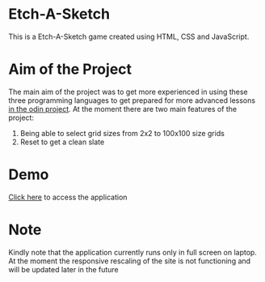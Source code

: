 # Etch-A-Sketch

This is a Etch-A-Sketch game created using HTML, CSS and JavaScript.    

# Aim of the Project

The main aim of the project was to get more experienced in using these three programming languages to get prepared for more advanced
lessons [in the odin project](https://www.theodinproject.com).
At the moment there are two main features of the project:
1. Being able to select grid sizes from 2x2 to 100x100 size grids
2. Reset to get a clean slate

# Demo 
[Click here](https://shariqmalik10.github.io/Etch-A-Sketch/) to access the application 

# Note
Kindly note that the application currently runs only in full screen on laptop. At the moment the responsive rescaling of the site
is not functioning and will be updated later in the future


 

